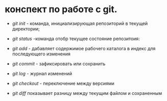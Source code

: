 # конспект по работе с git.

* *git init* - команда, инициализирующая репозиторий в текущей директории;

* *git status* -команда отобр текущее состояние репозитоия:
* *git add* - дабавляет содержимое рабочего каталога в индекс для последующего изменения
* *git commit* - зафиксировать или сохранить
* *git log* - журнал изменений
* *git checkout* - переключение между версиями
* *git diff* показывает разницу между текущим файлом и сохраненным
